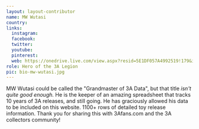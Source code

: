 ```yaml
---
layout: layout-contributor
name: MW Wutasi
country: 
links:
  instagram: 
  facebook:
  twitter: 
  youtube:
  pinterest: 
  web: https://onedrive.live.com/view.aspx?resid=5E1DF057A4992519!179&ithint=file%2Cxlsx&app=Excel&authkey=!ABR0JbYPtLqphWI&fbclid=IwAR1CCyPoN2Q9NqYoxu5kH5tQM15tX9b9bKRPO7utJ2mvx3d2s9jZipQDZ7Y
role: Hero of the 3A Legion
pic: bio-mw-wutasi.jpg
---
```

MW Wutasi could be called the "Grandmaster of 3A Data", but that title <i>isn't quite good enough.</i> He is the keeper of an amazing spreadsheet that tracks 10 years of 3A releases, and still going. He has graciously allowed his data to be included on this website. 1100+ rows of detailed toy release information. Thank you for sharing this with 3Afans.com and the 3A collectors community!
